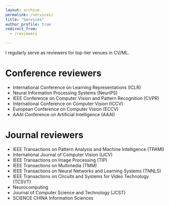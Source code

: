 ```yaml
---
layout: archive
permalink: /services/
title: "Services"
author_profile: true
redirect_from: 
  - /reviewers

---
```


I regularly serve as reviewers for top-tier venues in CV/ML.


Conference reviewers
======
* International Conference on Learning Representations (ICLR)
* Neural Information Processing Systems (NeurIPS)
* IEEE Conference on Computer Vision and Pattern Recognition (CVPR)
* International Conference on Computer Vision (ICCV)
* European Conference on Computer Vision (ECCV)
* AAAI Conference on Artificial Intelligence (AAAI)

Journal reviewers
======
* IEEE Transactions on Pattern Analysis and Machine Intelligence (TPAMI)
* International Journal of Computer Vision (IJCV)
* IEEE Transactions on Image Processing (TIP)
* IEEE Transactions on Multimedia (TMM)
* IEEE Transactions on Neural Networks and Learning Systems (TNNLS)
* IEEE Transactions on Circuits and Systems for Video Technology (TCSVT)
* Neurocomputing
* Journal of Computer Science and Technology (JCST)
* SCIENCE CHINA Information Sciences
